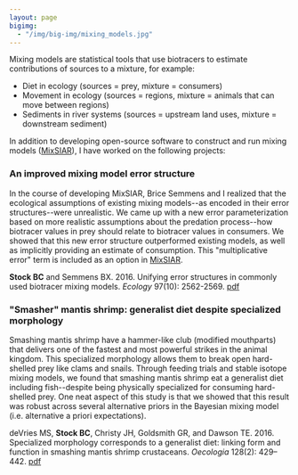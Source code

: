 ```yaml
---
layout: page
bigimg:
  - "/img/big-img/mixing_models.jpg"
---
```


Mixing models are statistical tools that use biotracers to estimate contributions of sources to a mixture, for example:
  - Diet in ecology (sources = prey, mixture = consumers)
  - Movement in ecology (sources = regions, mixture = animals that can move between regions)
  - Sediments in river systems (sources = upstream land uses, mixture = downstream sediment)

In addition to developing open-source software to construct and run mixing models ([MixSIAR](https://brianstock.github.io/mixsiar)), I have worked on the following projects:

### An improved mixing model error structure

In the course of developing MixSIAR, Brice Semmens and I realized that the ecological assumptions of existing mixing models--as encoded in their error structures--were unrealistic. We came up with a new error parameterization based on more realistic assumptions about the predation process--how biotracer values in prey should relate to biotracer values in consumers. We showed that this new error structure outperformed existing models, as well as implicitly providing an estimate of consumption. This "multiplicative error" term is included as an option in [MixSIAR](https://brianstock.github.io/mixsiar).

**Stock BC** and Semmens BX. 2016. Unifying error structures in commonly used biotracer mixing models. *Ecology* 97(10): 2562-2569. [pdf](/pdf/Stock_Semmens_2016_unifying_error_structures.pdf)

### "Smasher" mantis shrimp: generalist diet despite specialized morphology

Smashing mantis shrimp have a hammer-like club (modified mouthparts) that delivers one of the fastest and most powerful strikes in the animal kingdom. This specialized morphology allows them to break open hard-shelled prey like clams and snails. Through feeding trials and stable isotope mixing models, we found that smashing mantis shrimp eat a generalist diet including fish--despite being physically specialized for consuming hard-shelled prey. One neat aspect of this study is that we showed that this result was robust across several alternative priors in the Bayesian mixing model (i.e. alternative a priori expectations).

deVries MS, **Stock BC**, Christy JH, Goldsmith GR, and Dawson TE. 2016. Specialized morphology corresponds to a generalist diet: linking form and function in smashing mantis shrimp crustaceans. *Oecologia* 128(2): 429–442. [pdf](/pdf/deVries_2016_mantis_shrimp.pdf)
